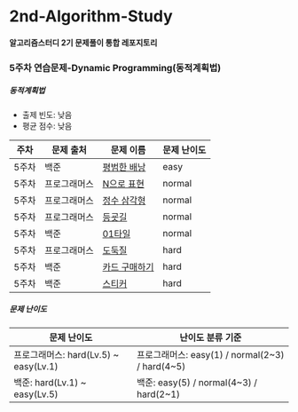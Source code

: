 # 2nd-Algorithm-Study

#### 알고리즘스터디 2기 문제풀이 통합 레포지토리



### 5주차 연습문제-Dynamic Programming(동적계획법)

##### 동적계획법

* 출제 빈도: 낮음
* 평균 점수: 낮음

| 주차  | 문제 출처    | 문제 이름                                                    | 문제 난이도 |
| ----- | ------------ | ------------------------------------------------------------ | ----------- |
| 5주차 | 백준         | [평범한 배낭](https://www.acmicpc.net/problem/12865)         | easy        |
| 5주차 | 프로그래머스 | [N으로 표현](https://programmers.co.kr/learn/courses/30/lessons/43238) | normal      |
| 5주차 | 프로그래머스 | [정수 삼각형](https://programmers.co.kr/learn/courses/30/lessons/43105) | normal      |
| 5주차 | 프로그래머스 | [등굣길](https://programmers.co.kr/learn/courses/30/lessons/42898) | normal      |
| 5주차 | 백준         | [01타일](https://www.acmicpc.net/problem/1904)               | normal      |
| 5주차 | 프로그래머스 | [도둑질](https://programmers.co.kr/learn/courses/30/lessons/42897) | hard        |
| 5주차 | 백준         | [카드 구매하기](https://www.acmicpc.net/problem/11052)       | hard        |
| 5주차 | 백준         | [스티커](https://www.acmicpc.net/problem/9465)               | hard        |



##### 문제 난이도

| 문제 난이도                           | 난이도 분류 기준                                |
| ------------------------------------- | ----------------------------------------------- |
| 프로그래머스: hard(Lv.5) ~ easy(Lv.1) | 프로그래머스: easy(1) / normal(2~3) / hard(4~5) |
| 백준: hard(Lv.1) ~ easy(Lv.5)         | 백준: easy(5) / normal(4~3) / hard(2~1)         |

